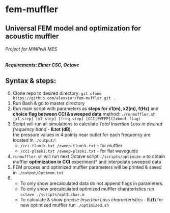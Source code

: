 # fem-muffler
## Universal FEM model and optimization for acoustic muffler
###### Project for MiNPwA MES
##### Requirements: Elmer CSC, Octave
## Syntax & steps:
0. Clone repo to desired directory: `git clone https://github.com/alexxior/fem-muffler.git .`
1. Run Bash & go to master directory
2. Run main script with parameters as **steps for x1(m), x2(m), f(Hz)** and **choice flag between CCI & sweeped data** method:
    `./runmuffler.sh [x1_step] [x2_step] [freq_step] [CCI|SWEEP](2xbool flag)`
3. Script will run all simulations to calculate *Total Insertion Loss in desired frequency band -* **ILtot (dB)**,\
    the pressure values in 4 points near outlet for each frequency are located in `./output/`:
    - `/cci-tlumik.txt /sweep-tlumik.txt` - for muffler
    - `/cci-plaski.txt /sweep-plaski.txt` - for flat waveguide
4. `runmuffler.sh` will run next Octave script  `./scripts/optimize.m` to obtain muffler **optimization in CCI** experiment* and interpolate sweeped data
5. FEM process and optimized muffler parameters will be printed & saved in `./output/Optimum.txt`
6. - To only show precalculated data do not append flags in parameters.
    - To only show precalculated optimized muffler charateristics run `octave ./scripts/optILchar.m`
    - To calculate & show precise *Insertion Loss characteristics -* **IL(f)** for new optimized muffler run `./optimized.sh`